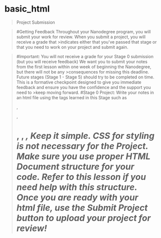 # basic_html

>Project Submission

>#Getting Feedback
>Throughout your Nanodegree program, you will submit your work for review. When you submit a project, you will receive a grade that >indicates either that you've passed that stage or that you need to work on your project and submit again.

>#Important:
>You will not receive a grade for your Stage 0 submission (but you will receive feedback)
>We want you to submit your notes from the first lesson within one week of beginning the Nanodegree, but there will not be any >consequences for missing this deadline.
>Future stages (Stage 1 - Stage 5) should try to be completed on time.
>This is a formative checkpoint designed to give you immediate feedback and ensure you have the confidence and the support you need to >keep moving forward.
>#Stage 0 Project:
>Write your notes in an html file using the tags learned in this Stage such as <p>,<div>, <h1>, <b>, <em>, <span>
>Keep it simple. CSS for styling is not necessary for the Project.
>Make sure you use proper HTML Document structure for your code. Refer to this lesson if you need help with this structure.
>Once you are ready with your html file, use the Submit Project button to upload your project for review!
